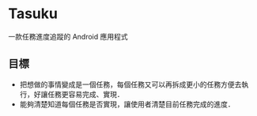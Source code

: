 # Tasuku

一款任務進度追蹤的 Android 應用程式

## 目標

* 把想做的事情變成是一個任務，每個任務又可以再拆成更小的任務方便去執行，好讓任務更容易完成、實現．
* 能夠清楚知道每個任務是否實現，讓使用者清楚目前任務完成的進度．